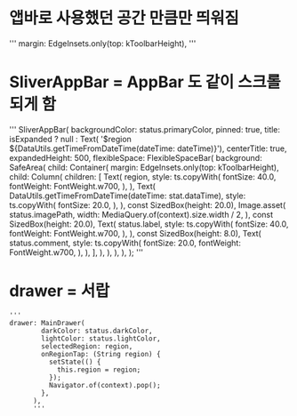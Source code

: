 # 앱바로 사용했던 공간 만큼만 띄워짐
'''
margin: EdgeInsets.only(top: kToolbarHeight),
'''

# SliverAppBar = AppBar 도 같이 스크롤 되게 함
'''
SliverAppBar(
      backgroundColor: status.primaryColor,
      pinned: true,
      title: isExpanded
          ? null
          : Text(
              '$region ${DataUtils.getTimeFromDateTime(dateTime: dateTime)}'),
      centerTitle: true,
      expandedHeight: 500,
      flexibleSpace: FlexibleSpaceBar(
        background: SafeArea(
          child: Container(
            margin: EdgeInsets.only(top: kToolbarHeight),
            child: Column(
              children: [
                Text(
                  region,
                  style: ts.copyWith(
                    fontSize: 40.0,
                    fontWeight: FontWeight.w700,
                  ),
                ),
                Text(
                  DataUtils.getTimeFromDateTime(dateTime: stat.dataTime),
                  style: ts.copyWith(
                    fontSize: 20.0,
                  ),
                ),
                const SizedBox(height: 20.0),
                Image.asset(
                  status.imagePath,
                  width: MediaQuery.of(context).size.width / 2,
                ),
                const SizedBox(height: 20.0),
                Text(
                  status.label,
                  style: ts.copyWith(
                    fontSize: 40.0,
                    fontWeight: FontWeight.w700,
                  ),
                ),
                const SizedBox(height: 8.0),
                Text(
                  status.comment,
                  style: ts.copyWith(
                    fontSize: 20.0,
                    fontWeight: FontWeight.w700,
                  ),
                ),
              ],
            ),
          ),
        ),
      ),
    );
    '''

# drawer = 서랍
    '''
    drawer: MainDrawer(
            darkColor: status.darkColor,
            lightColor: status.lightColor,
            selectedRegion: region,
            onRegionTap: (String region) {
              setState(() {
                this.region = region;
              });
              Navigator.of(context).pop();
            },
          ),
          '''
